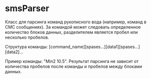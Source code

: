 # smsParser
Класс для парсинга команд рукописного вода (например, команд в СМС сообщениях).
За командой может следовать определенное количество блоков данных, разделителем является пробел или несколько пробелов.

Структура команды: [command_name][spases...][data1][spases...][data2]... 

Пример команды: "Min2 10.5".
Результат парсинга не зависит от количества пробелов после команды и пробелов между блоками данных.
